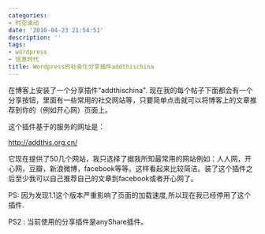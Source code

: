 ```yaml
---
categories:
- 时空波动
date: '2010-04-23 21:54:51'
description: ''
tags:
- wordpress
- 信息时代
title: Wordpress的社会化分享插件addthischina
---
```

在博客上安装了一个分享插件“addthischina". 现在我的每个帖子下面都会有一个分享按钮，里面有一些常用的社交网站等，只要简单点击就可以将博客上的文章推荐到你的（例如开心网）页面上。



这个插件基于的服务的网址是：



http://addthis.org.cn/



它现在提供了50几个网站，我只选择了据我所知最常用的网站例如：人人网，开心网，豆瓣，新浪微博，facebook等等。这样看起来比较简洁。装了这个插件之后至少我可以自己推荐自己的文章到facebook或者开心网了。



PS: 因为发现1\.1这个版本严重影响了页面的加载速度,所以现在我已经停用了这个插件.



PS2 : 当前使用的分享插件是anyShare插件。


